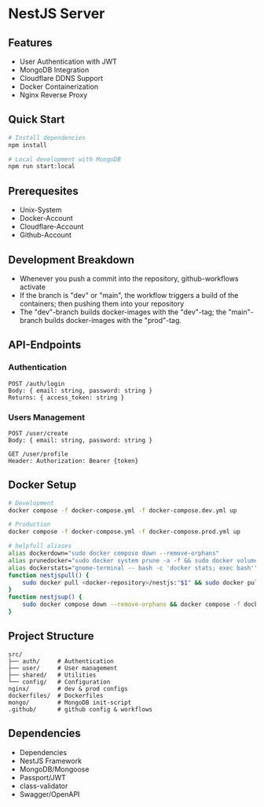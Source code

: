 # NestJS Server

## Features

- User Authentication with JWT
- MongoDB Integration
- Cloudflare DDNS Support
- Docker Containerization
- Nginx Reverse Proxy

## Quick Start

```bash
# Install dependencies
npm install

# Local development with MongoDB
npm run start:local
```

## Prerequesites

- Unix-System
- Docker-Account
- Cloudflare-Account
- Github-Account

## Development Breakdown

- Whenever you push a commit into the repository, github-workflows activate
- If the branch is "dev" or "main", the workflow triggers a build of the containers; then pushing them into your repository
- The "dev"-branch builds docker-images with the "dev"-tag; the "main"-branch builds docker-images with the "prod"-tag.

## API-Endpoints

### Authentication

```
POST /auth/login
Body: { email: string, password: string }
Returns: { access_token: string }
```

### Users Management

```
POST /user/create
Body: { email: string, password: string }

GET /user/profile
Header: Authorization: Bearer {token}
```

## Docker Setup

```bash
# Development
docker compose -f docker-compose.yml -f docker-compose.dev.yml up

# Production
docker compose -f docker-compose.yml -f docker-compose.prod.yml up

# helpfull aliases
alias dockerdown="sudo docker compose down --remove-orphans"
alias prunedocker="sudo docker system prune -a -f && sudo docker volume rm nestjs-server_mongodb_data nestjs-server_mongodb_log"
alias dockerstats="gnome-terminal -- bash -c 'docker stats; exec bash'"
function nestjspull() {
    sudo docker pull <docker-repository>/nestjs:"$1" && sudo docker pull <docker-repository>/mongo:"$1" && sudo docker pull <docker-repository>/nginx:"$1" && sudo docker pull <docker-repository>/cloudflare-ddns:"$1"
}
function nestjsup() {
    sudo docker compose down --remove-orphans && docker compose -f docker-compose.yml -f docker-compose."${1}".yml up
}

```

## Project Structure

```
src/
├── auth/     # Authentication
├── user/     # User management
├── shared/   # Utilities
└── config/   # Configuration
nginx/        # dev & prod configs
dockerfiles/  # Dockerfiles
mongo/        # MongoDB init-script
.github/      # github config & workflows
```

## Dependencies

- Dependencies
- NestJS Framework
- MongoDB/Mongoose
- Passport/JWT
- class-validator
- Swagger/OpenAPI
